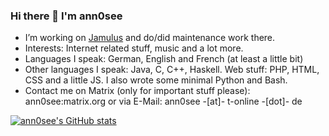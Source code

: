 ### Hi there 👋 I'm ann0see


- I’m working on [Jamulus](https://jamulus.io) and do/did maintenance work there.
- Interests: Internet related stuff, music and a lot more. 
- Languages I speak: German, English and French (at least a little bit)
- Other languages I speak: Java, C, C++, Haskell. Web stuff: PHP, HTML, CSS and a little JS. I also wrote some minimal Python and Bash.
- Contact me on Matrix (only for important stuff please): ann0see:matrix.org or via E-Mail: ann0see -[at]- t-online -[dot]- de

[![ann0see's GitHub stats](https://github-readme-stats.vercel.app/api?username=ann0see)](https://github.com/anuraghazra/github-readme-stats)
